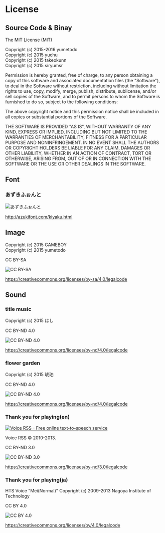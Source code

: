 ﻿# License

## Source Code & Binay

The MIT License (MIT)

Copyright (c) 2015-2016 yumetodo  
Copyright (c) 2015 yuchu  
Copyright (c) 2015 takeokunn  
Copyright (c) 2015 siryumsr

Permission is hereby granted, free of charge, to any person obtaining a copy of this software and associated documentation files (the "Software"), to deal in the Software without restriction, including without limitation the rights to use, copy, modify, merge, publish, distribute, sublicense, and/or sell copies of the Software, and to permit persons to whom the Software is furnished to do so, subject to the following conditions:

The above copyright notice and this permission notice shall be included in all copies or substantial portions of the Software.

THE SOFTWARE IS PROVIDED "AS IS", WITHOUT WARRANTY OF ANY KIND, EXPRESS OR IMPLIED, INCLUDING BUT NOT LIMITED TO THE WARRANTIES OF MERCHANTABILITY, FITNESS FOR A PARTICULAR PURPOSE AND NONINFRINGEMENT. IN NO EVENT SHALL THE AUTHORS OR COPYRIGHT HOLDERS BE LIABLE FOR ANY CLAIM, DAMAGES OR OTHER LIABILITY, WHETHER IN AN ACTION OF CONTRACT, TORT OR OTHERWISE, ARISING FROM, OUT OF OR IN CONNECTION WITH THE SOFTWARE OR THE USE OR OTHER DEALINGS IN THE SOFTWARE.

## Font

### あずきふぉんと

![あずきふぉんと](http://azukifont.com/azukibn.gif)

http://azukifont.com/kiyaku.html

## Image

Copyright (c) 2015 GAMEBOY  
Copyright (c) 2015 yumetodo

CC BY-SA

![CC BY-SA](http://mirrors.creativecommons.org/presskit/buttons/88x31/svg/by-sa.svg)

https://creativecommons.org/licenses/by-sa/4.0/legalcode

## Sound

### title music

Copyright (c) 2015 はし

CC BY-ND 4.0

![CC BY-ND 4.0](http://mirrors.creativecommons.org/presskit/buttons/88x31/svg/by-nd.svg)

https://creativecommons.org/licenses/by-nd/4.0/legalcode

### flower garden

Copyright (c) 2015 琥珀

CC BY-ND 4.0

![CC BY-ND 4.0](http://mirrors.creativecommons.org/presskit/buttons/88x31/svg/by-nd.svg)

https://creativecommons.org/licenses/by-nd/4.0/legalcode

### Thank you for playing(en)

[![Voice RSS - Free online text-to-speech service](http://www.voicerss.org/images/info_blue2.gif)](http://www.voicerss.org)

Voice RSS © 2010-2013.

CC BY-ND 3.0

![CC BY-ND 3.0](http://mirrors.creativecommons.org/presskit/buttons/88x31/svg/by-nd.svg)

https://creativecommons.org/licenses/by-nd/3.0/legalcode

### Thank you for playing(ja)

HTS Voice "Mei(Normal)" Copyright (c) 2009-2013 Nagoya Institute of Technology

CC BY 4.0

![CC BY 4.0](http://mirrors.creativecommons.org/presskit/buttons/88x31/svg/by.svg)

https://creativecommons.org/licenses/by/4.0/legalcode